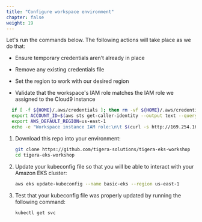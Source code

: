 ```yaml
---
title: "Configure workspace environment"
chapter: false
weight: 19
---
```


Let's run the commands below. The following actions will take place as we do that:

- Ensure temporary credentials aren’t already in place

- Remove any existing credentials file

- Set the region to work with our desired region

- Validate that the workspace's IAM role matches the IAM role we assigned to the Cloud9 instance

```sh
  if [ -f ${HOME}/.aws/credentials ]; then rm -vf ${HOME}/.aws/credentials; fi
  export ACCOUNT_ID=$(aws sts get-caller-identity --output text --query Account)
  export AWS_DEFAULT_REGION=us-east-1
  echo -e "Workspace instance IAM role:\n\t $(curl -s http://169.254.169.254/latest/meta-data/iam/info | jq .InstanceProfileArn | cut -d / -f2 | sed 's/\"$//')"
```

1. Download this repo into your environment:

    ```bash
    git clone https://github.com/tigera-solutions/tigera-eks-workshop
    cd tigera-eks-workshop
    ```

2. Update your kubeconfig file so that you will be able to interact with your Amazon EKS cluster:

    ```bash
    aws eks update-kubeconfig --name basic-eks --region us-east-1
    ```

3. Test that your kubeconfig file was properly updated by running the following command:

    ```bash
    kubectl get svc
    ```
